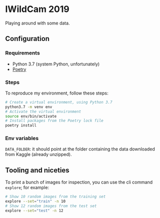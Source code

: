 # IWildCam 2019

Playing around with some data.

## Configuration

### Requirements

- Python 3.7 (system Python, unfortunately)
- [Poetry](https://poetry.eustace.io/)

### Steps

To reproduce my environment, follow these steps:
```bash
# Create a virtual environment, using Python 3.7
python3.7 -m venv env
# Activate the virtual environment
source env/bin/activate
# Install packages from the Poetry lock file
poetry install
```

### Env variables

`DATA_FOLDER`: it should point at the folder containing the data downloaded from Kaggle (already unzipped).

## Tooling and niceties

To print a bunch of images for inspection, you can use the cli command `explore`; for example:
```bash
# Show 10 random images from the training set
explore --set="train" -n 10
# Show 12 random images from the test set
explore --set="test" -n 12
```